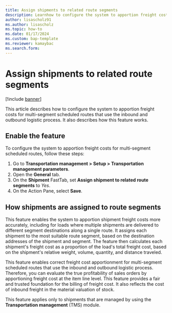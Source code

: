 ```yaml
---
title: Assign shipments to related route segments
description: Learnhow to configure the system to apportion freight costs for multi-segment scheduled routes that use the inbound and outbound logistic process.
author: lisascholz91
ms.author: lisascholz
ms.topic: how-to
ms.date: 01/17/2024
ms.custom: bap-template
ms.reviewer: kamaybac
ms.search.form:
---
```


# Assign shipments to related route segments

[!include [banner](../includes/banner.md)]

This article describes how to configure the system to apportion freight costs for multi-segment scheduled routes that use the inbound and outbound logistic process. It also describes how this feature works.

## Enable the feature

To configure the system to apportion freight costs for multi-segment scheduled routes, follow these steps:

1. Go to **Transportation management \> Setup \> Transportation management parameters**.
1. Open the **General** tab.
1. On the **Shipment** FastTab, set **Assign shipment to related route segments** to *Yes*.
1. On the Action Pane, select **Save**.

## How shipments are assigned to route segments

This feature enables the system to apportion shipment freight costs more accurately, including for loads where multiple shipments are delivered to different segment destinations along a single route. It assigns each shipment to the most suitable route segment, based on the destination addresses of the shipment and segment. The feature then calculates each shipment's freight cost as a proportion of the load's total freight cost, based on the shipment's relative weight, volume, quantity, and distance traveled.

This feature enables correct freight cost apportionment for multi-segment scheduled routes that use the inbound and outbound logistic process. Therefore, you can evaluate the true profitability of sales orders by apportioning freight cost at the item line level. This feature provides a fair and trusted foundation for the billing of freight cost. It also reflects the cost of inbound freight in the material valuation of stock.

This feature applies only to shipments that are managed by using the **Transportation management** (TMS) module.
